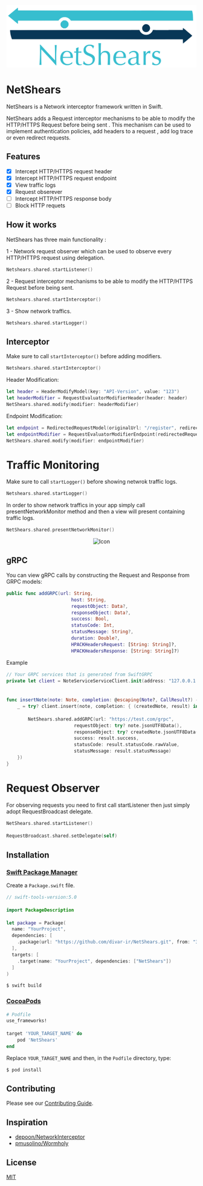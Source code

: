 ![Logo](./logo.png)

# NetShears

NetShears is a Network interceptor framework written in Swift.

NetShears adds a Request interceptor mechanisms to be able to modify the HTTP/HTTPS Request before being sent . This mechanism can be used to implement authentication policies, add headers to a request , add log trace or even redirect requests.


## Features

- [x] Intercept HTTP/HTTPS request header
- [x] Intercept HTTP/HTTPS request endpoint
- [x] View traffic logs
- [x] Request obserever
- [ ] Intercept HTTP/HTTPS response body
- [ ] Block HTTP requets

## How it works

NetShears has three main functionality :

1 - Network request observer which can be used to observe every HTTP/HTTPS request using delegation.
```swift
Netshears.shared.startListener() 
```

2 - Request interceptor mechanisms to be able to modify the HTTP/HTTPS Request before being sent.
```swift
Netshears.shared.startInterceptor() 
```

3 - Show network traffics.
```swift
Netshears.shared.startLogger() 
```

## Interceptor

Make sure to call ```startInterceptor()``` before adding modifiers.
```swift
Netshears.shared.startInterceptor()
```

Header Modification:

```swift
let header = HeaderModifyModel(key: "API-Version", value: "123")
let headerModifier = RequestEvaluatorModifierHeader(header: header)
NetShears.shared.modify(modifier: headerModifier)
```

Endpoint Modification: 

```swift
let endpoint = RedirectedRequestModel(originalUrl: "/register", redirectUrl: "/login")
let endpointModifier = RequestEvaluatorModifierEndpoint(redirectedRequest: endpoint)
NetShears.shared.modify(modifier: endpointModifier)
```

# Traffic Monitoring

Make sure to call ```startLogger()``` before showing netwrok traffic logs.
```swift
Netshears.shared.startLogger()
```

In order to show network traffics in your app simply call presentNetworkMonitor method and then a view will present containing traffic logs.

```swift
NetShears.shared.presentNetworkMonitor()
```

<p align="center">
<img src="https://raw.githubusercontent.com/divar-ir/NetShears/master/traffic_screen.png" alt="Icon"/>
</p>

## gRPC 

You can view gRPC calls by constructing the Request and Response from GRPC models:

```swift
public func addGRPC(url: String,
                        host: String,
                        requestObject: Data?,
                        responseObject: Data?,
                        success: Bool,
                        statusCode: Int,
                        statusMessage: String?,
                        duration: Double?,
                        HPACKHeadersRequest: [String: String]?,
                        HPACKHeadersResponse: [String: String]?)
```
Example

```swift
// Your GRPC services that is generated from SwiftGRPC
private let client = NoteServiceServiceClient.init(address: "127.0.0.1:12345", secure: false)


func insertNote(note: Note, completion: @escaping(Note?, CallResult?) -> Void) {
    _ = try? client.insert(note, completion: { (createdNote, result) in

        NetShears.shared.addGRPC(url: "https://test.com/grpc",
                         requestObject: try? note.jsonUTF8Data(),
                         responseObject: try? createdNote.jsonUTF8Data(),
                         success: result.success,
                         statusCode: result.statusCode.rawValue,
                         statusMessage: result.statusMessage)
    })
}
```

# Request Observer

For observing requests you need to first call startListener then just simply adopt RequestBroadcast <RequestBroadcastDelegate> delegate.
```swift
NetShears.shared.startListener()

RequestBroadcast.shared.setDelegate(self)

```

## Installation

### [Swift Package Manager](https://github.com/apple/swift-package-manager)

Create a `Package.swift` file.

```swift
// swift-tools-version:5.0

import PackageDescription

let package = Package(
  name: "YourProject",
  dependencies: [
    .package(url: "https://github.com/divar-ir/NetShears.git", from: "3.0.1"),
  ],
  targets: [
    .target(name: "YourProject", dependencies: ["NetShears"])
  ]
)
```

```bash
$ swift build
```

### [CocoaPods](https://guides.cocoapods.org/using/using-cocoapods.html)

```ruby
# Podfile
use_frameworks!

target 'YOUR_TARGET_NAME' do
    pod 'NetShears'
end
```

Replace `YOUR_TARGET_NAME` and then, in the `Podfile` directory, type:

```bash
$ pod install
```

## Contributing
Please see our [Contributing Guide](./CONTRIBUTING.md).

## Inspiration

* [depoon/NetworkInterceptor](https://github.com/depoon/NetworkInterceptor)
* [pmusolino/Wormholy](https://github.com/pmusolino/Wormholy)

## License
[MIT](https://choosealicense.com/licenses/mit/)
